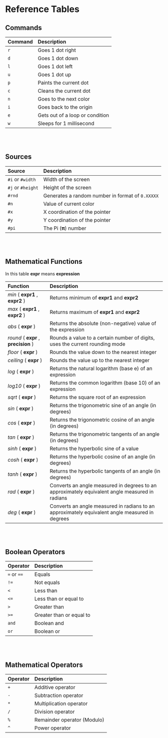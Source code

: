 # Reference Tables

## Commands

| Command | Description                            |
|:--------|:---------------------------------------|
| `r`     | Goes 1 dot right                       |
| `d`     | Goes 1 dot down                        |
| `l`     | Goes 1 dot  left                       |
| `u`     | Goes 1 dot up                          |
| `p`     | Paints the current dot                 |
| `c`     | Cleans the current dot                 |
| `n`     | Goes to the next color                 |
| `i`     | Goes back to the origin                |
| `e`     | Gets out of a loop or condition        |
| `w`     | Sleeps for 1 millisecond               |

<br><br>
## Sources

| Source            | Description                                      |
|:------------------|:-------------------------------------------------|
| `#i` or `#width`  | Width of the screen                              |
| `#j` or `#height` | Height of the screen                             |
| `#rnd`            | Generates a random number in format of `0.XXXXX` |
| `#n`              | Value of current color                           |
| `#x`              | X coordination of the pointer                    |
| `#y`              | Y coordination of the pointer                    |
| `#pi`             | The Pi (𝛑) number                                |

<br><br>
## Mathematical Functions
In this table **expr** means **expression**

| Function            | Description                                            |
|:--------------------|:-----------------------------------------------|
| *min* ( **expr1** , **expr2**  ) | Returns minimum of **expr1** and **expr2**  |
| *max* ( **expr1**  , **expr2** ) | Returns maximum of **expr1** and **expr2**  |
| *abs* ( **expr** ) | Returns the absolute (non-negative) value of the expression |
| *round* ( **expr** , **precision** ) | Rounds a value to a certain number of digits, uses the current rounding mode |
| *floor* ( **expr** ) | Rounds the value down to the nearest integer |
| *ceiling* ( **expr** ) | Rounds the value up to the nearest integer |
| *log* ( **expr** ) | Returns the natural logarithm (base e) of an expression |
| *log10* ( **expr** ) | Returns the common logarithm (base 10) of an expression |
| *sqrt* ( **expr** ) | Returns the square root of an expression |
| *sin* ( **expr** ) | Returns the trigonometric sine of an angle (in degrees) |
| *cos* ( **expr** ) | Returns the trigonometric cosine of an angle (in degrees) |
| *tan* ( **expr** ) | Returns the trigonometric tangents of an angle (in degrees) |
| *sinh* ( **expr** ) | Returns the hyperbolic sine of a value |
| *cosh* ( **expr** ) | Returns the hyperbolic cosine of an angle (in degrees) |
| *tanh* ( **expr** ) | Returns the hyperbolic tangents of an angle (in degrees) |
| *rad* ( **expr** ) | Converts an angle measured in degrees to an approximately equivalent angle measured in radians |
| *deg* ( **expr** ) | Converts an angle measured in radians to an approximately equivalent angle measured in degrees |


<br><br>
## Boolean Operators

| Operator    | Description              |
|:------------|:-------------------------|
| `=` or `==` | Equals                   |
| `!=`        | Not equals               |
| `<`         | Less than                |
| `<=`        | Less than or equal to    |
| `>`         | Greater than             |
| `>=`        | Greater than or equal to |
| `and`       | Boolean and              |
| `or`        | Boolean or               |


<br><br>
## Mathematical Operators
| Operator    | Description                 |
|:------------|:----------------------------|
| `+`         | Additive operator           |
| `-`         | Subtraction operator        |
| `*`         | Multiplication operator     |
| `/`         | Division operator           |
| `%`         | Remainder operator (Modulo) |
| `^`         | Power operator              |
